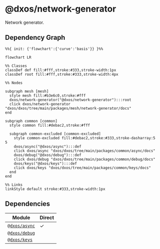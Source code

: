 # @dxos/network-generator

Network generator.

## Dependency Graph

```mermaid
%%{ init: {'flowchart':{'curve':'basis'}} }%%

flowchart LR

%% Classes
classDef def fill:#fff,stroke:#333,stroke-width:1px
classDef root fill:#fff,stroke:#333,stroke-width:4px

%% Nodes

subgraph mesh [mesh]
  style mesh fill:#b3e6c0,stroke:#fff
  dxos/network-generator("@dxos/network-generator"):::root
  click dxos/network-generator "dxos/dxos/tree/main/packages/mesh/network-generator/docs"
end

subgraph common [common]
  style common fill:#debac2,stroke:#fff

  subgraph common-excluded [common-excluded]
    style common-excluded fill:#debac2,stroke:#333,stroke-dasharray:5 5
    dxos/async("@dxos/async"):::def
    click dxos/async "dxos/dxos/tree/main/packages/common/async/docs"
    dxos/debug("@dxos/debug"):::def
    click dxos/debug "dxos/dxos/tree/main/packages/common/debug/docs"
    dxos/keys("@dxos/keys"):::def
    click dxos/keys "dxos/dxos/tree/main/packages/common/keys/docs"
  end
end

%% Links
linkStyle default stroke:#333,stroke-width:1px
```

## Dependencies

| Module | Direct |
|---|---|
| [`@dxos/async`](../../../common/async/docs/README.md) | &check; |
| [`@dxos/debug`](../../../common/debug/docs/README.md) |  |
| [`@dxos/keys`](../../../common/keys/docs/README.md) |  |
